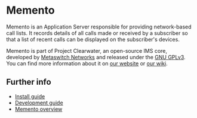 Memento
=======

Memento is an Application Server responsible for providing network-based call lists. It records details of all calls made or received by a subscriber so that a list of recent calls can be displayed on the subscriber's devices.


Memento is part of Project Clearwater, an open-source IMS core, developed by [Metaswitch Networks](http://www.metaswitch.com) and released under the [GNU GPLv3](http://www.projectclearwater.org/download/license/). You can find more information about it on [our website](http://www.projectclearwater.org/) or [our wiki](http://clearwater.readthedocs.org/en/latest/).

Further info
------------
* [Install guide](https://github.com/Metaswitch/clearwater-docs/wiki/Installation-Instructions)
* [Development guide](docs/development.md)
* [Memento overview](docs/memento_overview.md)
